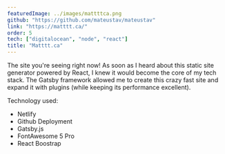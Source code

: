```yaml
---
featuredImage: ../images/mattttca.png
github: "https://github.com/mateustav/mateustav"
link: "https://matttt.ca/"
order: 5
tech: ["digitalocean", "node", "react"]
title: "Matttt.ca"
---
```


The site you're seeing right now! As soon as I heard about this static site generator powered by React, I knew it would become the core of my tech stack. The Gatsby framework allowed me to create this crazy fast site and expand it with plugins (while keeping its performance excellent).

Technology used:

- Netlify
- Github Deployment
- Gatsby.js
- FontAwesome 5 Pro
- React Boostrap
